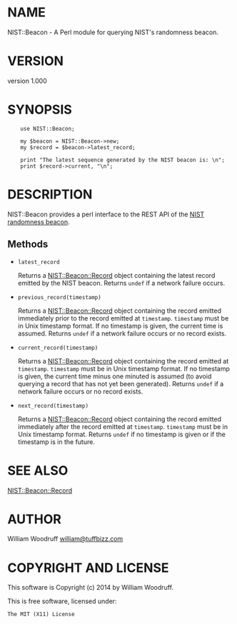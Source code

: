 # NAME

NIST::Beacon - A Perl module for querying NIST's randomness beacon.

# VERSION

version 1.000

# SYNOPSIS

        use NIST::Beacon;

        my $beacon = NIST::Beacon->new;
        my $record = $beacon->latest_record;

        print "The latest sequence generated by the NIST beacon is: \n";
        print $record->current, "\n";

# DESCRIPTION

NIST::Beacon provides a perl interface to the REST API of the [NIST randomness beacon](https://beacon.nist.gov/home).

## Methods

- `latest_record`

    Returns a [NIST::Beacon::Record](https://metacpan.org/pod/NIST::Beacon::Record) object containing the latest record
    emitted by the NIST beacon.
    Returns `undef` if a network failure occurs.

- `previous_record(timestamp)`

    Returns a [NIST::Beacon::Record](https://metacpan.org/pod/NIST::Beacon::Record) object containing the record emitted
    immediately prior to the record emitted at `timestamp`.
    `timestamp` must be in Unix timestamp format. If no timestamp is given,
    the current time is assumed.
    Returns `undef` if a network failure occurs or no record exists.

- `current_record(timestamp)`

    Returns a [NIST::Beacon::Record](https://metacpan.org/pod/NIST::Beacon::Record) object containing the record emitted
    at `timestamp`. `timestamp` must be in Unix timestamp format.
    If no timestamp is given, the current time minus one minuted is assumed
    (to avoid querying a record that has not yet been generated).
    Returns `undef` if a network failure occurs or no record exists.

- `next_record(timestamp)`

    Returns a [NIST::Beacon::Record](https://metacpan.org/pod/NIST::Beacon::Record) object containing the record emitted
    immediately after the record emitted at `timestamp`.
    `timestamp` must be in Unix timestamp format. 
    Returns `undef` if no timestamp is given or if the timestamp is in the
    future.

# SEE ALSO

[NIST::Beacon::Record](https://metacpan.org/pod/NIST::Beacon::Record)

# AUTHOR

William Woodruff <william@tuffbizz.com>

# COPYRIGHT AND LICENSE

This software is Copyright (c) 2014 by William Woodruff.

This is free software, licensed under:

    The MIT (X11) License
